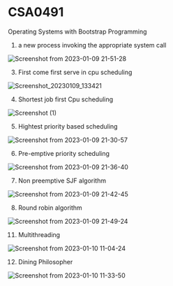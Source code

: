 # CSA0491
Operating Systems with Bootstrap Programming

1) a new process invoking the appropriate system call

![Screenshot from 2023-01-09 21-51-28](https://user-images.githubusercontent.com/113926615/211356545-e647a4ae-8805-492a-9389-7e1523519a29.png)


3) First come first serve in cpu scheduling

![Screenshot_20230109_133421](https://user-images.githubusercontent.com/113926615/211265304-96f167fd-cfe6-4e1c-9c3f-62d8bb6ae1d3.png)

4) Shortest job first Cpu scheduling

![Screenshot (1)](https://user-images.githubusercontent.com/113926615/211268380-ba7017f4-621d-4222-abaa-bf2cd1e2ce0d.png)

5) Hightest priority based scheduling

![Screenshot from 2023-01-09 21-30-57](https://user-images.githubusercontent.com/113926615/211352283-85e1cd5f-4dff-4d1f-bb59-2bdbb9c56ba9.png)

6) Pre-emptive priority scheduling

![Screenshot from 2023-01-09 21-36-40](https://user-images.githubusercontent.com/113926615/211353927-e3fd88ce-2570-434d-9fc6-634827b31421.png)

7) Non preemptive SJF algorithm

![Screenshot from 2023-01-09 21-42-45](https://user-images.githubusercontent.com/113926615/211354688-6378bbdc-c3a9-4ace-94d2-a8ab8cadf417.png)

8) Round robin algorithm

![Screenshot from 2023-01-09 21-49-24](https://user-images.githubusercontent.com/113926615/211356013-930756da-1494-400a-8671-228b62c633ed.png)

11) Multithreading 

![Screenshot from 2023-01-10 11-04-24](https://user-images.githubusercontent.com/113926615/211469922-c056ea2a-1d7a-4693-9c87-0c9355861a99.png)

12) Dining Philosopher

![Screenshot from 2023-01-10 11-33-50](https://user-images.githubusercontent.com/113926615/211474088-0eeba195-2d9d-4f2e-8ec3-fc5cc5f1faa0.png)




